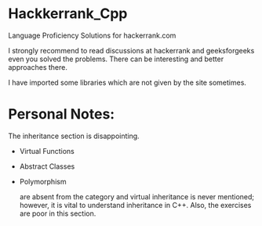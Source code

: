 # Hackkerrank_Cpp
Language Proficiency Solutions for hackerrank.com

I strongly recommend to read discussions at hackerrank and geeksforgeeks even you solved the problems.
There can be interesting and better approaches there.

I have imported some libraries which are not given by the site sometimes.

# Personal Notes:
  The inheritance section is disappointing. 
  
 - Virtual Functions
 - Abstract Classes
  - Polymorphism

    are absent from the category and virtual inheritance is never mentioned; however, it is vital to understand inheritance in C++.
  Also, the exercises are poor in this section. 
